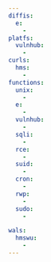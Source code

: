 ```yaml
---
diffis:
  e:
    -
platfs:
  vulnhub:
    -
curls:
  hms:
    -
functions:
  unix:
    -
  e:
    -
  vulnhub:
    -
  sqli:
    -
  rce:
    -
  suid:
    -
  cron:
    -
  rwp:
    -
  sudo:
    -

wals:
  hmswu:
    -
---
```


